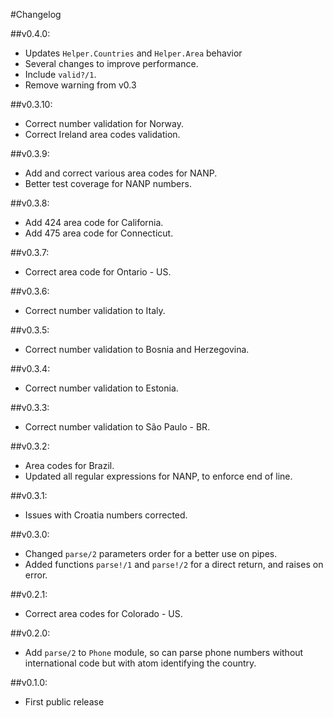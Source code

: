 #Changelog

##v0.4.0:
  * Updates `Helper.Countries` and `Helper.Area` behavior
  * Several changes to improve performance.
  * Include `valid?/1`.
  * Remove warning from v0.3

##v0.3.10:
  * Correct number validation for Norway.
  * Correct Ireland area codes validation.

##v0.3.9:
  * Add and correct various area codes for NANP.
  * Better test coverage for NANP numbers.

##v0.3.8:
  * Add 424 area code for California.
  * Add 475 area code for Connecticut.

##v0.3.7:
  * Correct area code for Ontario - US.

##v0.3.6:
  * Correct number validation to Italy.

##v0.3.5:
  * Correct number validation to Bosnia and Herzegovina.

##v0.3.4:
  * Correct number validation to Estonia.

##v0.3.3:
  * Correct number validation to São Paulo - BR.

  ##v0.3.2:
  * Area codes for Brazil.
  * Updated all regular expressions for NANP, to enforce end of line.

##v0.3.1:
  * Issues with Croatia numbers corrected.

##v0.3.0:
  * Changed `parse/2` parameters order for a better use on pipes.
  * Added functions `parse!/1` and `parse!/2` for a direct return, and raises on error.

##v0.2.1:
  * Correct area codes for Colorado - US.

##v0.2.0:
  * Add `parse/2` to `Phone` module, so can parse phone numbers without international code but with atom identifying the country.

##v0.1.0:
  * First public release

